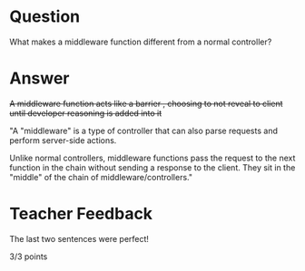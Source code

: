 # Question

What makes a middleware function different from a normal controller?

# Answer

~~A middleware function acts like a barrier , choosing to not reveal to client until developer reasoning is added into it~~

"A "middleware" is a type of controller that can also parse requests and perform server-side actions.

Unlike normal controllers, middleware functions pass the request to the next function in the chain without sending a response to the client. They sit in the "middle" of the chain of middleware/controllers."

# Teacher Feedback

The last two sentences were perfect!

3/3 points
